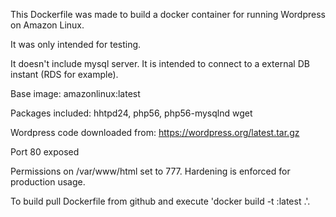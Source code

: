 This Dockerfile was made to build a docker container for running Wordpress on Amazon Linux.

It was only intended for testing.

It doesn't include mysql server. It is intended to connect to a external DB instant (RDS for example).

Base image: amazonlinux:latest

Packages included: hhtpd24, php56, php56-mysqlnd wget

Wordpress code downloaded from: https://wordpress.org/latest.tar.gz

Port 80 exposed

Permissions on /var/www/html set to 777. Hardening is enforced for production usage.

To build pull Dockerfile from github and execute 'docker build -t <YourImageName>:latest .'.
